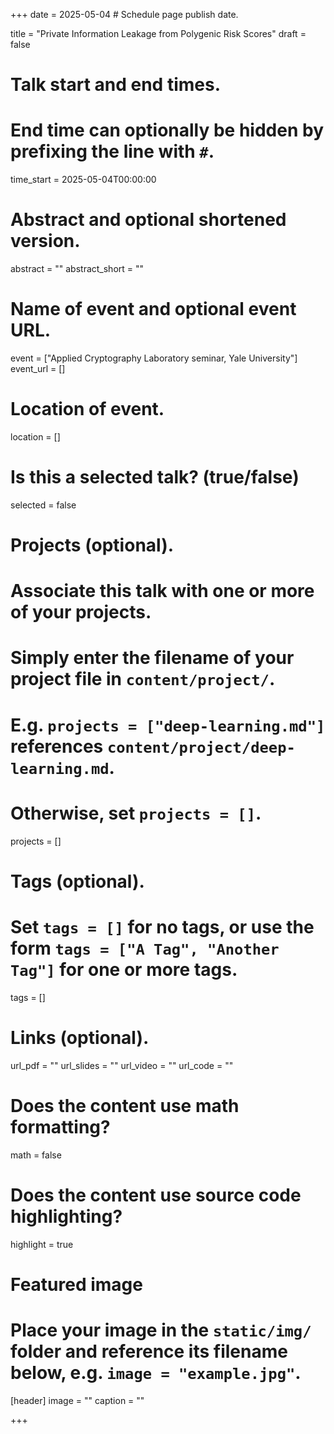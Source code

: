 +++
date = 2025-05-04  # Schedule page publish date.

title = "Private Information Leakage from Polygenic Risk Scores"
draft = false

# Talk start and end times.
#   End time can optionally be hidden by prefixing the line with `#`.
time_start = 2025-05-04T00:00:00

# Abstract and optional shortened version.
abstract = ""
abstract_short = ""

# Name of event and optional event URL.
event = ["Applied Cryptography Laboratory seminar, Yale University"]
event_url = []

# Location of event.
location = []

# Is this a selected talk? (true/false)
selected = false

# Projects (optional).
#   Associate this talk with one or more of your projects.
#   Simply enter the filename of your project file in `content/project/`.
#   E.g. `projects = ["deep-learning.md"]` references `content/project/deep-learning.md`.
#   Otherwise, set `projects = []`.
projects = []

# Tags (optional).
#   Set `tags = []` for no tags, or use the form `tags = ["A Tag", "Another Tag"]` for one or more tags.
tags = []

# Links (optional).
url_pdf = ""
url_slides = ""
url_video = ""
url_code = ""

# Does the content use math formatting?
math = false

# Does the content use source code highlighting?
highlight = true

# Featured image
# Place your image in the `static/img/` folder and reference its filename below, e.g. `image = "example.jpg"`.
[header]
image = ""
caption = ""

+++